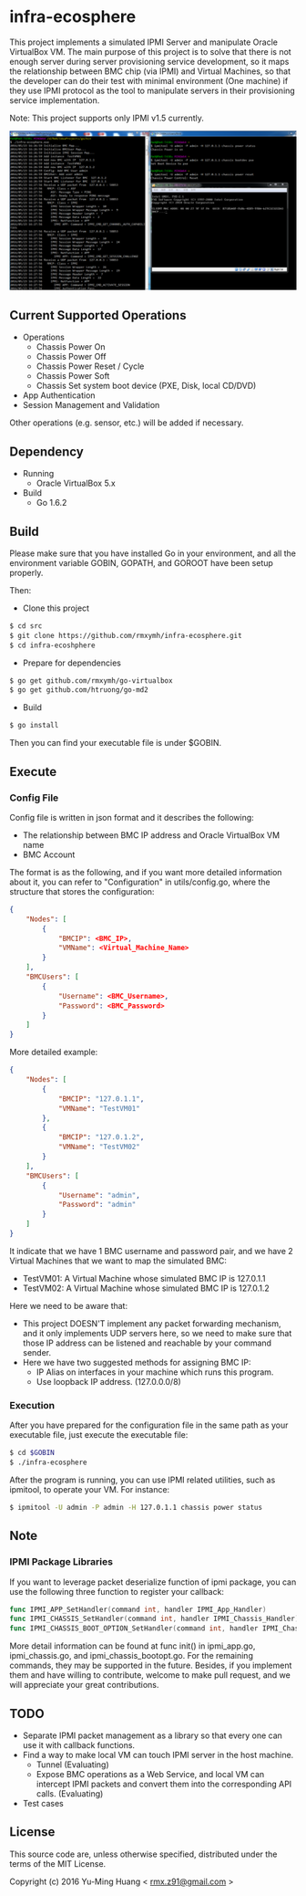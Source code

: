 # infra-ecosphere
This project implements a simulated IPMI Server and manipulate Oracle VirtualBox VM. The main purpose of this project is to solve that there is not enough server during server provisioning service development, so it maps the relationship between BMC chip (via IPMI) and Virtual Machines, so that the developer can do their test with minimal environment (One machine) if they use IPMI protocol as the tool to manipulate servers in their provisioning service implementation.
 
Note: This project supports only IPMI v1.5 currently.

![image](https://raw.githubusercontent.com/rmxymh/sandbox/master/documents/infra-ecosphere/screenshot.png)


## Current Supported Operations

* Operations
    * Chassis Power On
    * Chassis Power Off
    * Chassis Power Reset / Cycle
    * Chassis Power Soft
    * Chassis Set system boot device (PXE, Disk, local CD/DVD)
* App Authentication
* Session Management and Validation

Other operations (e.g. sensor, etc.) will be added if necessary.

## Dependency
* Running
    * Oracle VirtualBox 5.x
* Build
    * Go 1.6.2
    
## Build
Please make sure that you have installed Go in your environment, and all the environment variable GOBIN, GOPATH, and GOROOT have been setup properly.

Then:

* Clone this project
```sh
$ cd src
$ git clone https://github.com/rmxymh/infra-ecosphere.git
$ cd infra-ecoshphere
```

* Prepare for dependencies
```sh
$ go get github.com/rmxymh/go-virtualbox
$ go get github.com/htruong/go-md2
```

* Build
```sh
$ go install
```

Then you can find your executable file is under $GOBIN.

## Execute
### Config File
Config file is written in json format and it describes the following:

* The relationship between BMC IP address and Oracle VirtualBox VM name
* BMC Account

The format is as the following, and if you want more detailed information about it, you can refer to "Configuration" in utils/config.go, where the structure that stores the configuration:

```json
{
	"Nodes": [
		{
			"BMCIP": <BMC_IP>,
			"VMName": <Virtual_Machine_Name>
		}
	],
	"BMCUsers": [
		{
			"Username": <BMC_Username>,
			"Password": <BMC_Password>
		}
	]
}
```

More detailed example:

```json
{
	"Nodes": [
		{
			"BMCIP": "127.0.1.1",
			"VMName": "TestVM01"
		},
		{
			"BMCIP": "127.0.1.2",
			"VMName": "TestVM02"
		}
	],
	"BMCUsers": [
		{
			"Username": "admin",
			"Password": "admin"
		}
	]
}
```

It indicate that we have 1 BMC username and password pair, and we have 2 Virtual Machines that we want to map the simulated BMC:

* TestVM01: A Virtual Machine whose simulated BMC IP is 127.0.1.1
* TestVM02: A Virtual Machine whose simulated BMC IP is 127.0.1.2

Here we need to be aware that:

* This project DOESN'T implement any packet forwarding mechanism, and it only implements UDP servers here, so we need to make sure that those IP address can be listened and reachable by your command sender.
* Here we have two suggested methods for assigning BMC IP:
    * IP Alias on interfaces in your machine which runs this program.
    * Use loopback IP address. (127.0.0.0/8)

### Execution

After you have prepared for the configuration file in the same path as your executable file, just execute the executable file:

```sh
$ cd $GOBIN
$ ./infra-ecosphere
```

After the program is running, you can use IPMI related utilities, such as ipmitool, to operate your VM. For instance:

```sh
$ ipmitool -U admin -P admin -H 127.0.1.1 chassis power status
```


## Note

### IPMI Package Libraries

If you want to leverage packet deserialize function of ipmi package, you can use the following three function to register your callback:

```go
func IPMI_APP_SetHandler(command int, handler IPMI_App_Handler)
func IPMI_CHASSIS_SetHandler(command int, handler IPMI_Chassis_Handler)
func IPMI_CHASSIS_BOOT_OPTION_SetHandler(command int, handler IPMI_Chassis_BootOpt_Handler)
```

More detail information can be found at func init() in ipmi_app.go, ipmi_chassis.go, and ipmi_chassis_bootopt.go. For the remaining commands, they may be supported in the future. Besides, if you implement them and have willing to contribute, welcome to make pull request, and we will appreciate your great contributions.


## TODO

* Separate IPMI packet management as a library so that every one can use it with callback functions.
* Find a way to make local VM can touch IPMI server in the host machine.
    * Tunnel (Evaluating)
    * Expose BMC operations as a Web Service, and local VM can intercept IPMI packets and convert them into the corresponding API calls. (Evaluating)
* Test cases

## License

This source code are, unless otherwise specified, distributed under the terms of the MIT License.

Copyright (c) 2016 Yu-Ming Huang < rmx.z91@gmail.com >
